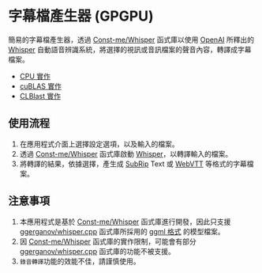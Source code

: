 # 字幕檔產生器 (GPGPU)

簡易的字幕檔產生器，透過 [Const-me/Whisper](https://github.com/Const-me/Whisper) 函式庫以使用 [OpenAI](https://openai.com) 所釋出的 [Whisper](https://openai.com/research/whisper) 自動語音辨識系統，將選擇的視訊或音訊檔案的聲音內容，轉譯成字幕檔案。

- [CPU 實作](https://github.com/rubujo/SubtitleGenerator/tree/main)
- [cuBLAS 實作](https://github.com/rubujo/SubtitleGenerator/tree/cuBLAS)
- [CLBlast 實作](https://github.com/rubujo/SubtitleGenerator/tree/CLBlast)

## 使用流程

1. 在應用程式介面上選擇設定選項，以及輸入的檔案。
2. 透過 [Const-me/Whisper](https://github.com/Const-me/Whisper) 函式庫啟動 [Whisper](https://openai.com/research/whisper)，以轉譯輸入的檔案。
3. 將轉譯的結果，依據選擇，產生成 [SubRip](https://zh.wikipedia.org/zh-tw/SubRip) Text 或 [WebVTT](https://developer.mozilla.org/zh-TW/docs/Web/API/WebVTT_API) 等格式的字幕檔案。

## 注意事項

1. 本應用程式是基於 [Const-me/Whisper](https://github.com/Const-me/Whisper) 函式庫進行開發，因此只支援 [ggerganov/whisper.cpp](https://github.com/ggerganov/whisper.cpp) 函式庫所採用的 [ggml 格式](https://github.com/ggerganov/whisper.cpp/tree/master/models) 的模型檔案。
2. 因 [Const-me/Whisper](https://github.com/Const-me/Whisper) 函式庫的實作限制，可能會有部分 [ggerganov/whisper.cpp](https://github.com/ggerganov/whisper.cpp) 函式庫的功能不被支援。
3. `錄音轉譯`功能的效能不佳，請謹慎使用。